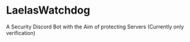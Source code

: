# LaelasWatchdog
A Security Discord Bot with the Aim of protecting Servers (Currently only verification)
